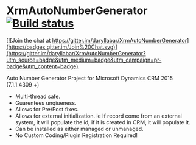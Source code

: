 # XrmAutoNumberGenerator [![Build status](https://ci.appveyor.com/api/projects/status/1j4bb156pusom4i2?svg=true)](https://ci.appveyor.com/project/daryllabar/xrmautonumbergenerator)

[![Join the chat at https://gitter.im/daryllabar/XrmAutoNumberGenerator](https://badges.gitter.im/Join%20Chat.svg)](https://gitter.im/daryllabar/XrmAutoNumberGenerator?utm_source=badge&utm_medium=badge&utm_campaign=pr-badge&utm_content=badge)

Auto Number Generator Project for Microsoft Dynamics CRM 2015 (7.1.1.4309 +)  

- Multi-thread safe.
- Guarentees unqiueness.
- Allows for Pre/Post fixes.
- Allows for external initialization. ie If record come from an external system, it will populate the id, if it is created in CRM, it will populate it.
- Can be installed as either managed or unmanaged.
- No Custom Coding/Plugin Registration Required!
